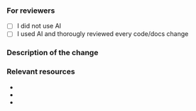 ### For reviewers
<!-- Help reviewers by letting them know whether AI was used to create this PR. -->

- [ ] I did not use AI
- [ ] I used AI and thorougly reviewed every code/docs change

### Description of the change
<!-- Quick sentence for small changes, longer description for more impacting changes. -->


### Relevant resources
<!-- Link to any relevant GitHub issue, PR or discussion, section in online docs, etc. -->

-
-
-
